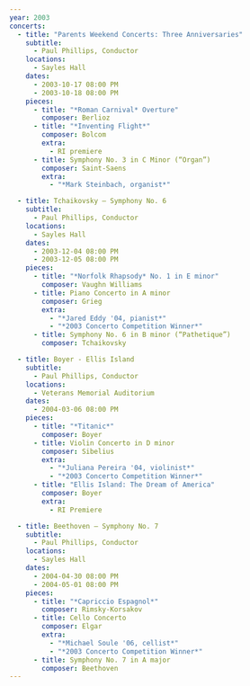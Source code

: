 ```yaml
---
year: 2003
concerts:
  - title: "Parents Weekend Concerts: Three Anniversaries"
    subtitle:
      - Paul Phillips, Conductor
    locations:
      - Sayles Hall
    dates:
      - 2003-10-17 08:00 PM
      - 2003-10-18 08:00 PM
    pieces:
      - title: "*Roman Carnival* Overture"
        composer: Berlioz
      - title: "*Inventing Flight*"
        composer: Bolcom
        extra:
          - RI premiere
      - title: Symphony No. 3 in C Minor (“Organ”)
        composer: Saint-Saens
        extra:
          - "*Mark Steinbach, organist*"

  - title: Tchaikovsky — Symphony No. 6
    subtitle:
      - Paul Phillips, Conductor
    locations:
      - Sayles Hall
    dates:
      - 2003-12-04 08:00 PM
      - 2003-12-05 08:00 PM
    pieces:
      - title: "*Norfolk Rhapsody* No. 1 in E minor"
        composer: Vaughn Williams
      - title: Piano Concerto in A minor
        composer: Grieg
        extra:
          - "*Jared Eddy '04, pianist*"
          - "*2003 Concerto Competition Winner*"
      - title: Symphony No. 6 in B minor (“Pathetique”)
        composer: Tchaikovsky

  - title: Boyer - Ellis Island
    subtitle:
      - Paul Phillips, Conductor
    locations:
      - Veterans Memorial Auditorium
    dates:
      - 2004-03-06 08:00 PM
    pieces:
      - title: "*Titanic*"
        composer: Boyer
      - title: Violin Concerto in D minor
        composer: Sibelius
        extra:
          - "*Juliana Pereira '04, violinist*"
          - "*2003 Concerto Competition Winner*"
      - title: "Ellis Island: The Dream of America"
        composer: Boyer
        extra:
          - RI Premiere

  - title: Beethoven — Symphony No. 7
    subtitle:
      - Paul Phillips, Conductor
    locations:
      - Sayles Hall
    dates:
      - 2004-04-30 08:00 PM
      - 2004-05-01 08:00 PM
    pieces:
      - title: "*Capriccio Espagnol*"
        composer: Rimsky-Korsakov
      - title: Cello Concerto
        composer: Elgar
        extra:
          - "*Michael Soule '06, cellist*"
          - "*2003 Concerto Competition Winner*"
      - title: Symphony No. 7 in A major
        composer: Beethoven
---
```

